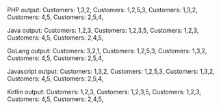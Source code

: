 <p>
PHP output:
Customers: 1,3,2,
Customers: 1,2,5,3,
Customers: 1,3,2,
Customers: 4,5,
Customers: 2,5,4,

Java output:
Customers: 1,2,3,
Customers: 1,2,3,5,
Customers: 1,2,3,
Customers: 4,5,
Customers: 2,4,5,

GoLang output:
Customers: 3,2,1,
Customers: 1,2,5,3,
Customers: 1,3,2,
Customers: 4,5,
Customers: 2,5,4,

Javascript output:
Customers: 1,3,2,
Customers: 1,2,5,3,
Customers: 1,3,2,
Customers: 4,5,
Customers: 2,5,4,

Kotlin output:
Customers: 1,2,3,
Customers: 1,2,3,5,
Customers: 1,2,3,
Customers: 4,5,
Customers: 2,4,5,
</p>
